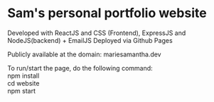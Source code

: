 # Sam's personal portfolio website

Developed with ReactJS and CSS (Frontend), ExpressJS and NodeJS(backend) + EmailJS
Deployed via Github Pages

Publicly available at the domain: mariesamantha.dev

To run/start the page, do the following command: <br/>
npm install <br/>
cd website <br/>
npm start